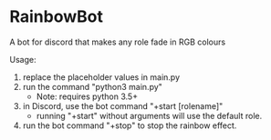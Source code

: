 # RainbowBot
A bot for discord that makes any role fade in RGB colours

Usage:
  1. replace the placeholder values in main.py
  2. run the command "python3 main.py"
     * Note: requires python 3.5+
  3. in Discord, use the bot command "+start [rolename]"
     * running "+start" without arguments will use the default role.
  4. run the bot command "+stop" to stop the rainbow effect.
